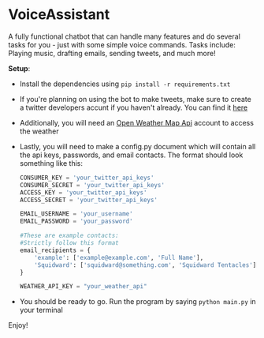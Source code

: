 # VoiceAssistant
 A fully functional chatbot that can handle many features and do several tasks for you - just with some simple voice commands. Tasks include: Playing music, drafting emails, sending tweets, and much more!

 **Setup**:

 - Install the dependencies using `pip install -r requirements.txt`
 - If you're planning on using the bot to make tweets, make sure to create a twitter developers accunt if you haven't already. You can find it [here](https://https://developer.twitter.com/en)
 - Additionally, you will need an [Open Weather Map Api](https://openweathermap.org) account to access the weather
 - Lastly, you will need to make a config.py document which will contain all the api keys, passwords, and email contacts. The format should look something like this:

    ```python
    CONSUMER_KEY = 'your_twitter_api_keys'
    CONSUMER_SECRET = 'your_twitter_api_keys'
    ACCESS_KEY = 'your_twitter_api_keys'
    ACCESS_SECRET = 'your_twitter_api_keys'

    EMAIL_USERNAME = 'your_username'
    EMAIL_PASSWORD = 'your_password'

    #These are example contacts:
    #Strictly follow this format
    email_recipients = {
        'example': ['example@example.com', 'Full Name'],
        'Squidward': ['squidward@something.com', 'Squidward Tentacles'],
    }

    WEATHER_API_KEY = "your_weather_api"
    ```
- You should be ready to go. Run the program by saying `python main.py` in your terminal

Enjoy!

